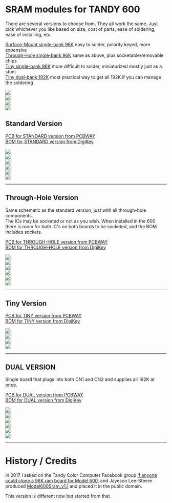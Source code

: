 # SRAM modules for TANDY 600

There are several versions to choose from. They all work the same. Just pick whichever you like based on size, cost of parts, ease of soldering, ease of installing, etc.

[Surface-Mount single-bank 96K](#standard-version) easy to solder, polarity keyed, more expensive  
[Through-Hole single-bank 96K](#through-hole-version) same as above, plus socketable/removable chips  
[Tiny single-bank 96K](#tiny-version) more difficult to solder, miniaturized mostly just as a stunt  
[Tiny dual-bank 192K](#dual-version) most practical way to get all 192K if you can manage the soldering

![](../../raw/main/TANDY_600_RAM.all.top.jpg)  
![](../../raw/main/TANDY_600_RAM.all.bottom.jpg)  
![](../../raw/main/TANDY_600_RAM_dual.1.jpg)  
![](../../raw/main/TANDY_600_RAM.display.jpg)  


## Standard Version  
<!-- [PCB from OSHPark](https://oshpark.com/shared_projects/nBVWvJ2W)  -->
[PCB for STANDARD version from PCBWAY](https://www.pcbway.com/project/shareproject/TANDY_600_RAM.html)  
[BOM for STANDARD version from DigiKey](https://www.digikey.com/short/mjtb7rnn)

<!-- [Gerbers](../../releases/latest) -->

![](../../raw/main/PCB/out/TANDY_600_RAM.jpg)  
![](../../raw/main/PCB/out/TANDY_600_RAM.top.jpg)  
![](../../raw/main/PCB/out/TANDY_600_RAM.bottom.jpg)  
![](../../raw/main/PCB/out/TANDY_600_RAM.svg)  
![](../../raw/main/TANDY_600_RAM.1.jpg)  
![](../../raw/main/TANDY_600_RAM.2.jpg)

----

## Through-Hole Version  

Same schematic as the standard version, just with all through-hole components.  
The ICs may be socketed or not as you wish. When installed in the 600 there is room for both IC's on both boards to be socketed, and the BOM includes sockets.  

[PCB for THROUGH-HOLE version from PCBWAY](https://www.pcbway.com/project/shareproject/TANDY_600_RAM_96K_THT_70a7bb4c.html)  
[BOM for THROUGH-HOLE version from DigiKey](https://www.digikey.com/short/5q7bmv0q)

![](../../raw/main/PCB/out/TANDY_600_RAM_THT.jpg)  
![](../../raw/main/PCB/out/TANDY_600_RAM_THT.top.jpg)  
![](../../raw/main/PCB/out/TANDY_600_RAM_THT.bottom.jpg)  
![](../../raw/main/TANDY_600_RAM_THT.1.jpg)  
![](../../raw/main/TANDY_600_RAM_THT.2.jpg)  
![](../../raw/main/TANDY_600_RAM_THT.3.jpg)  

----

## Tiny Version

[PCB for TINY version from PCBWAY](https://www.pcbway.com/project/shareproject/TANDY_600_RAM_TINY_Version_dedc5289.html)  
[BOM for TINY version from DigiKey](https://www.digikey.com/short/p907n2hq)

![](../../raw/main/PCB/out/TANDY_600_RAM_tiny.jpg)  
![](../../raw/main/PCB/out/TANDY_600_RAM_tiny.top.jpg)  
![](../../raw/main/PCB/out/TANDY_600_RAM_tiny.bottom.jpg)  
![](../../raw/main/TANDY_600_RAM_tiny.install.jpg)  

----

## DUAL VERSION

Single board that plugs into both CN1 and CN2 and supplies all 192K at once.  

<!-- [PCB from OSHPark]()  -->
[PCB for DUAL version from PCBWAY](https://www.pcbway.com/project/shareproject/TANDY_600_192K_DUAL_RAM_96d16a20.html)  
[BOM for DUAL version from DigiKey](https://www.digikey.com/short/h8bpf4wj)

![](../../raw/main/PCB/out/TANDY_600_RAM_DUAL.jpg)  
![](../../raw/main/PCB/out/TANDY_600_RAM_DUAL.top.jpg)  
![](../../raw/main/PCB/out/TANDY_600_RAM_DUAL.bottom.jpg)  
![](../../raw/main/PCB/out/TANDY_600_RAM_DUAL.svg)  
![](../../raw/main/TANDY_600_RAM_DUAL.install.jpg)  
![](../../raw/main/TANDY_600_RAM_192K_AS6C2008A.jpg)  

----

# History / Credits

In 2017 I asked on the Tandy Color Computer Facebook group [if anyone could clone a 96K ram board for Model 600](https://www.facebook.com/groups/2359462640/permalink/10154864662292641/), and Jayeson Lee-Steere produced [Model600Sram_v1.1](https://github.com/bkw777/TANDY_600_RAM/tree/JLS-1.1) and placed it in the public domain.  

This version is different now but started from that.
